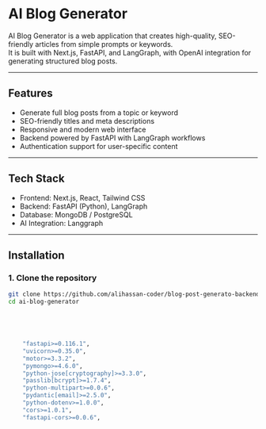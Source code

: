 # AI Blog Generator

AI Blog Generator is a web application that creates high-quality, SEO-friendly articles from simple prompts or keywords.  
It is built with Next.js, FastAPI, and LangGraph, with OpenAI integration for generating structured blog posts.

---

## Features
- Generate full blog posts from a topic or keyword  
- SEO-friendly titles and meta descriptions  
- Responsive and modern web interface  
- Backend powered by FastAPI with LangGraph workflows  
- Authentication support for user-specific content  

---

## Tech Stack
- Frontend: Next.js, React, Tailwind CSS  
- Backend: FastAPI (Python), LangGraph  
- Database: MongoDB / PostgreSQL  
- AI Integration: Langgraph
---

## Installation

### 1. Clone the repository
```bash
git clone https://github.com/alihassan-coder/blog-post-generato-backend.git
cd ai-blog-generator





    "fastapi>=0.116.1",
    "uvicorn>=0.35.0",
    "motor>=3.3.2",
    "pymongo>=4.6.0",
    "python-jose[cryptography]>=3.3.0",
    "passlib[bcrypt]>=1.7.4",
    "python-multipart>=0.0.6",
    "pydantic[email]>=2.5.0",
    "python-dotenv>=1.0.0",
    "cors>=1.0.1",
    "fastapi-cors>=0.0.6",